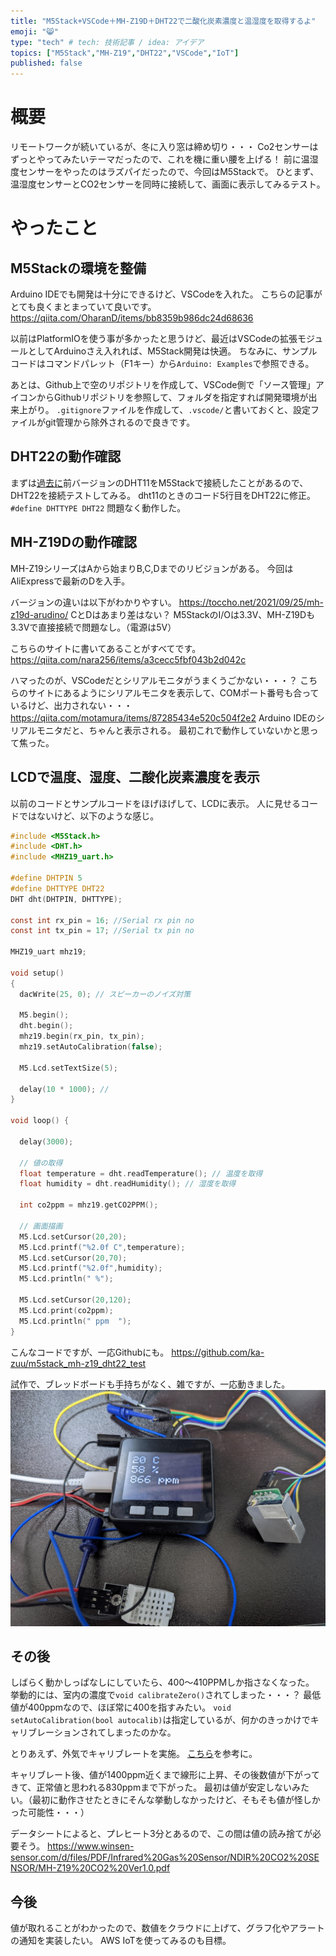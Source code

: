 ```yaml
---
title: "M5Stack+VSCode＋MH-Z19D＋DHT22で二酸化炭素濃度と温湿度を取得するよ"
emoji: "😸"
type: "tech" # tech: 技術記事 / idea: アイデア
topics: ["M5Stack","MH-Z19","DHT22","VSCode","IoT"]
published: false
---
```


# 概要
リモートワークが続いているが、冬に入り窓は締め切り・・・
Co2センサーはずっとやってみたいテーマだったので、これを機に重い腰を上げる！
前に温湿度センサーをやったのはラズパイだったので、今回はM5Stackで。
ひとまず、温湿度センサーとCO2センサーを同時に接続して、画面に表示してみるテスト。


# やったこと

## M5Stackの環境を整備
Arduino IDEでも開発は十分にできるけど、VSCodeを入れた。
こちらの記事がとても良くまとまっていて良いです。
https://qiita.com/OharanD/items/bb8359b986dc24d68636

以前はPlatformIOを使う事が多かったと思うけど、最近はVSCodeの拡張モジュールとしてArduinoさえ入れれば、M5Stack開発は快適。
ちなみに、サンプルコードはコマンドパレット（F1キー）から`Arduino: Examples`で参照できる。

あとは、Github上で空のリポジトリを作成して、VSCode側で「ソース管理」アイコンからGithubリポジトリを参照して、フォルダを指定すれば開発環境が出来上がり。
`.gitignore`ファイルを作成して、`.vscode/`と書いておくと、設定ファイルがgit管理から除外されるので良きです。

## DHT22の動作確認
まずは[過去に](https://github.com/ka-zuu/dht11_monitor)前バージョンのDHT11をM5Stackで接続したことがあるので、DHT22を接続テストしてみる。
dht11のときのコード5行目をDHT22に修正。
`#define DHTTYPE DHT22`
問題なく動作した。

## MH-Z19Dの動作確認
MH-Z19シリーズはAから始まりB,C,Dまでのリビジョンがある。
今回はAliExpressで最新のDを入手。

バージョンの違いは以下がわかりやすい。
https://toccho.net/2021/09/25/mh-z19d-arudino/
CとDはあまり差はない？
M5StackのI/Oは3.3V、MH-Z19Dも3.3Vで直接接続で問題なし。（電源は5V）

こちらのサイトに書いてあることがすべてです。
https://qiita.com/nara256/items/a3cecc5fbf043b2d042c

ハマったのが、VSCodeだとシリアルモニタがうまくうごかない・・・？
こちらのサイトにあるようにシリアルモニタを表示して、COMポート番号も合っているけど、出力されない・・・
https://qiita.com/motamura/items/87285434e520c504f2e2
Arduino IDEのシリアルモニタだと、ちゃんと表示される。
最初これで動作していないかと思って焦った。

## LCDで温度、湿度、二酸化炭素濃度を表示
以前のコードとサンプルコードをほげほげして、LCDに表示。
人に見せるコードではないけど、以下のような感じ。

```C
#include <M5Stack.h>
#include <DHT.h>
#include <MHZ19_uart.h>

#define DHTPIN 5
#define DHTTYPE DHT22
DHT dht(DHTPIN, DHTTYPE);

const int rx_pin = 16; //Serial rx pin no
const int tx_pin = 17; //Serial tx pin no

MHZ19_uart mhz19;

void setup()
{
  dacWrite(25, 0); // スピーカーのノイズ対策

  M5.begin();
  dht.begin();
  mhz19.begin(rx_pin, tx_pin);
  mhz19.setAutoCalibration(false);

  M5.Lcd.setTextSize(5);

  delay(10 * 1000); //
}

void loop() {

  delay(3000);

  // 値の取得
  float temperature = dht.readTemperature(); // 温度を取得
  float humidity = dht.readHumidity(); // 湿度を取得

  int co2ppm = mhz19.getCO2PPM();

  // 画面描画
  M5.Lcd.setCursor(20,20);
  M5.Lcd.printf("%2.0f C",temperature);
  M5.Lcd.setCursor(20,70);
  M5.Lcd.printf("%2.0f",humidity);
  M5.Lcd.println(" %");

  M5.Lcd.setCursor(20,120);
  M5.Lcd.print(co2ppm);
  M5.Lcd.println(" ppm  ");
}
```

こんなコードですが、一応Githubにも。
https://github.com/ka-zuu/m5stack_mh-z19_dht22_test

試作で、ブレッドボードも手持ちがなく、雑ですが、一応動きました。
![](/images/09a56b7b06e238/09a56b7b06e238.jpg)


## その後
しばらく動かしっぱなしにしていたら、400～410PPMしか指さなくなった。
挙動的には、室内の濃度で`void calibrateZero()`されてしまった・・・？
最低値が400ppmなので、ほぼ常に400を指すみたい。
`void setAutoCalibration(bool autocalib)`は指定しているが、何かのきっかけでキャリブレーションされてしまったのかな。

とりあえず、外気でキャリブレートを実施。
[こちら](https://github.com/nara256/mhz19_uart/blob/master/README_jp.md)を参考に。

キャリブレート後、値が1400ppm近くまで線形に上昇、その後数値が下がってきて、正常値と思われる830ppmまで下がった。
最初は値が安定しないみたい。（最初に動作させたときにそんな挙動しなかったけど、そもそも値が怪しかった可能性・・・）

データシートによると、プレヒート3分とあるので、この間は値の読み捨てが必要そう。
https://www.winsen-sensor.com/d/files/PDF/Infrared%20Gas%20Sensor/NDIR%20CO2%20SENSOR/MH-Z19%20CO2%20Ver1.0.pdf


## 今後
値が取れることがわかったので、数値をクラウドに上げて、グラフ化やアラートの通知を実装したい。
AWS IoTを使ってみるのも目標。

